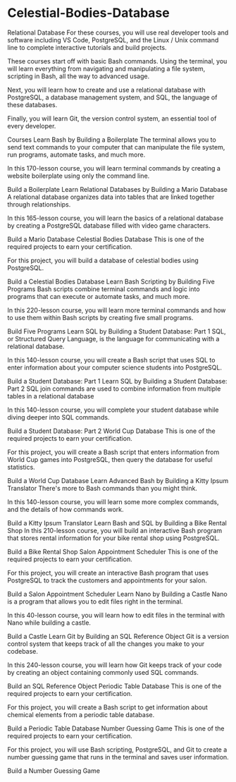 # Celestial-Bodies-Database

Relational Database
For these courses, you will use real developer tools and software including VS Code, PostgreSQL, and the Linux / Unix command line to complete interactive tutorials and build projects.

These courses start off with basic Bash commands. Using the terminal, you will learn everything from navigating and manipulating a file system, scripting in Bash, all the way to advanced usage.

Next, you will learn how to create and use a relational database with PostgreSQL, a database management system, and SQL, the language of these databases.

Finally, you will learn Git, the version control system, an essential tool of every developer.

Courses
Learn Bash by Building a Boilerplate
The terminal allows you to send text commands to your computer that can manipulate the file system, run programs, automate tasks, and much more.

In this 170-lesson course, you will learn terminal commands by creating a website boilerplate using only the command line.

Build a Boilerplate
Learn Relational Databases by Building a Mario Database
A relational database organizes data into tables that are linked together through relationships.

In this 165-lesson course, you will learn the basics of a relational database by creating a PostgreSQL database filled with video game characters.

Build a Mario Database
Celestial Bodies Database
This is one of the required projects to earn your certification.

For this project, you will build a database of celestial bodies using PostgreSQL.

Build a Celestial Bodies Database
Learn Bash Scripting by Building Five Programs
Bash scripts combine terminal commands and logic into programs that can execute or automate tasks, and much more.

In this 220-lesson course, you will learn more terminal commands and how to use them within Bash scripts by creating five small programs.

Build Five Programs
Learn SQL by Building a Student Database: Part 1
SQL, or Structured Query Language, is the language for communicating with a relational database.

In this 140-lesson course, you will create a Bash script that uses SQL to enter information about your computer science students into PostgreSQL.

Build a Student Database: Part 1
Learn SQL by Building a Student Database: Part 2
SQL join commands are used to combine information from multiple tables in a relational database

In this 140-lesson course, you will complete your student database while diving deeper into SQL commands.

Build a Student Database: Part 2
World Cup Database
This is one of the required projects to earn your certification.

For this project, you will create a Bash script that enters information from World Cup games into PostgreSQL, then query the database for useful statistics.

Build a World Cup Database
Learn Advanced Bash by Building a Kitty Ipsum Translator
There's more to Bash commands than you might think.

In this 140-lesson course, you will learn some more complex commands, and the details of how commands work.

Build a Kitty Ipsum Translator
Learn Bash and SQL by Building a Bike Rental Shop
In this 210-lesson course, you will build an interactive Bash program that stores rental information for your bike rental shop using PostgreSQL.

Build a Bike Rental Shop
Salon Appointment Scheduler
This is one of the required projects to earn your certification.

For this project, you will create an interactive Bash program that uses PostgreSQL to track the customers and appointments for your salon.

Build a Salon Appointment Scheduler
Learn Nano by Building a Castle
Nano is a program that allows you to edit files right in the terminal.

In this 40-lesson course, you will learn how to edit files in the terminal with Nano while building a castle.

Build a Castle
Learn Git by Building an SQL Reference Object
Git is a version control system that keeps track of all the changes you make to your codebase.

In this 240-lesson course, you will learn how Git keeps track of your code by creating an object containing commonly used SQL commands.

Build an SQL Reference Object
Periodic Table Database
This is one of the required projects to earn your certification.

For this project, you will create a Bash script to get information about chemical elements from a periodic table database.

Build a Periodic Table Database
Number Guessing Game
This is one of the required projects to earn your certification.

For this project, you will use Bash scripting, PostgreSQL, and Git to create a number guessing game that runs in the terminal and saves user information.

Build a Number Guessing Game
